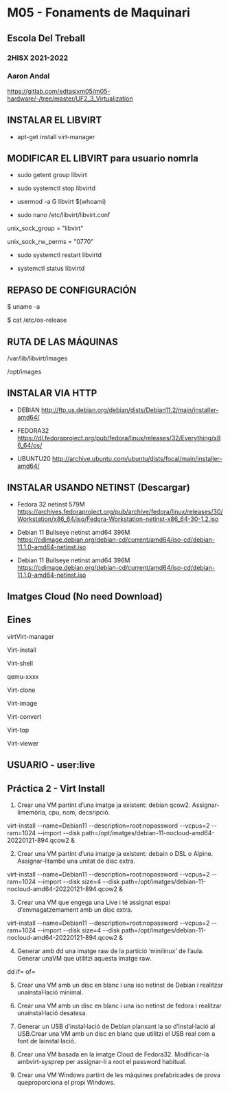 # M05 - Fonaments de Maquinari
## Escola Del Treball
### 2HISX 2021-2022
### Aaron Andal

https://gitlab.com/edtasixm05/m05-hardware/-/tree/master/UF2_3_Virtualization

## INSTALAR EL LIBVIRT

* apt-get install virt-manager

## MODIFICAR EL LIBVIRT para usuario nomrla

* sudo getent group libvirt

* sudo systemctl stop libvirtd

* usermod -a G libvirt $(whoami)

* sudo nano /etc/libvirt/libvirt.conf

unix_sock_group = "libvirt"

unix_sock_rw_perms = "0770"

* sudo systemctl restart libvirtd

* systemctl status libvirtd

## REPASO DE CONFIGURACIÓN

$ uname -a

$ cat /etc/os-release

## RUTA DE LAS MÁQUINAS

/var/lib/libvirt/images

/opt/images

## INSTALAR VIA HTTP

* DEBIAN
http://ftp.us.debian.org/debian/dists/Debian11.2/main/installer-amd64/

* FEDORA32
https://dl.fedoraproject.org/pub/fedora/linux/releases/32/Everything/x86_64/os/

* UBUNTU20
http://archive.ubuntu.com/ubuntu/dists/focal/main/installer-amd64/

## INSTALAR USANDO NETINST (Descargar)

* Fedora 32 netinst 579M
https://archives.fedoraproject.org/pub/archive/fedora/linux/releases/30/Workstation/x86_64/iso/Fedora-Workstation-netinst-x86_64-30-1.2.iso

* Debian 11 Bullseye netinst amd64 396M
https://cdimage.debian.org/debian-cd/current/amd64/iso-cd/debian-11.1.0-amd64-netinst.iso

* Debian 11 Bullseye netinst amd64 396M
https://cdimage.debian.org/debian-cd/current/amd64/iso-cd/debian-11.1.0-amd64-netinst.iso

## Imatges Cloud (No need Download)

## Eines 

virtVirt-manager

Virt-install

Virt-shell

qemu-xxxx

Virt-clone

Virt-image

Virt-convert

Virt-top

Virt-viewer

## USUARIO - user:live

## Práctica 2 - Virt Install 

1. Crear una VM partint d’una imatge ja existent: debian qcow2. Assignar-limemòria, cpu, nom, decsripció.

virt-install --name=Debian11 --description=root:nopassword --vcpus=2 --ram=1024 --import --disk path=/opt/imatges/debian-11-nocloud-amd64-20220121-894.qcow2 &

2. Crear una VM partint d’una imatge ja existent: debain o DSL o Alpine. Assignar-litambé una unitat de disc extra.

virt-install --name=Debian11 --description=root:nopassword --vcpus=2 --ram=1024 --import --disk size=4 --disk path=/opt/imatges/debian-11-nocloud-amd64-20220121-894.qcow2 &

3. Crear una VM que engega una Live i té assignat espai d’emmagatzemament amb un disc extra.

virt-install --name=Debian11 --description=root:nopassword --vcpus=2 --ram=1024 --import --disk size=4 --disk path=/opt/imatges/debian-11-nocloud-amd64-20220121-894.qcow2 &

4. Generar amb dd una imatge raw de la partició ‘minilinux’ de l’aula. Generar unaVM que utilitzi aquesta imatge raw.

dd if= of=

5. Crear una VM amb un disc en blanc i una iso netinst de Debian i realitzar unainstal·lació minimal.

6. Crear una VM amb un disc en blanc i una iso netinst de fedora i realitzar unainstal·lació desatesa.

7. Generar un USB  d’instal·lació de Debian planxant la so d’instal·lació al USB.Crear una VM amb un disc en blanc que utilitzi el USB real com a font de lainstal·lació.

8. Crear una VM basada en la imatge Cloud de Fedora32. Modificar-la ambvirt-sysprep per assignar-li a root el password habitual.

9. Crear una VM Windows partint de les màquines prefabricades de prova queproporciona el propi Windows.

## 

##

##

##

##